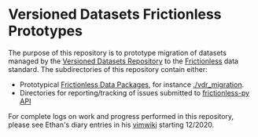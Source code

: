 # Versioned Datasets Frictionless Prototypes

The purpose of this repository is to prototype migration of datasets managed by the [Versioned Datasets Repository](1) to the [Frictionless](2) data standard. The subdirectories of this repository contain either:
* Prototypical [Frictionless Data Packages](https://specs.frictionlessdata.io/data-package/), for instance [./vdr_migration](./vdr_migration).
* Directories for reporting/tracking of issues submitted to [frictionless-py API](3)

For complete logs on work and progress performed in this repository, please see Ethan's diary entries in his [vimwiki](https://github.com/eho-tacc/vimwiki/tree/master/docsrc/diary) starting 12/2020.

[1]: https://gitlab.sd2e.org/sd2program/versioned-datasets
[2]: https://frictionlessdata.io/
[3]: https://github.com/frictionlessdata/frictionless-py
